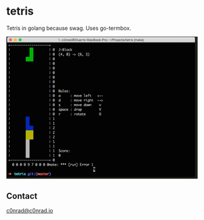 # tetris

Tetris in golang because swag. Uses go-termbox.

![Tetris](docs/tetris.gif)

## Contact

c0nrad@c0nrad.io
